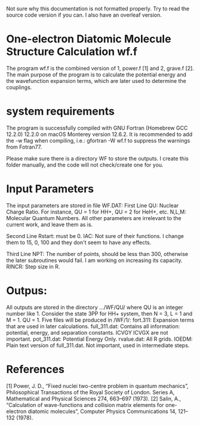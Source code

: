 Not sure why this documentation is not formatted properly. Try to read the source code version if you can. I also have an overleaf version.

# One-electron Diatomic Molecule Structure Calculation wf.f
The program wf.f is the combined version of 1, power.f [1] and 2, grave.f [2]. The main purpose of the program is to calculate the potential energy and the wavefunction expansion terms, which are later used to determine the couplings. 

# system requirements
The program is successfully compiled with GNU Fortran (Homebrew GCC 12.2.0) 12.2.0 on macOS Monterey version 12.6.2. It is recommended to add the -w flag when compiling, i.e.:
                                          gfortran -W wf.f 
to suppress the warnings from Fotran77. 

Please make sure there is a directory WF to store the outputs. I create this folder manually, and the code will not check/create one for you. 

# Input Parameters
The input parameters are stored in file WF.DAT:
First Line
  QU: Nuclear Charge Ratio. For instance, QU = 1 for HH+, QU = 2 for HeH+, etc.
  N,L,M: Molecular Quantum Numbers.
All other parameters are irrelevant to the current work, and leave them as is.

Second Line
  Rstart: must be 0.
  IAC: Not sure of their functions. I change them to 15, 0, 100 and they don't seem to have any effects. 
  
Third Line
  NPT: The number of points, should be less than 300, otherwise the later subroutines would fail. I am working on increasing its capacity.
  RINCR: Step size in R. 


# Outpus:
All outputs are stored in the directory .../WF/QU/ where QU is an integer number like 1. 
Consider the state 3PP for HH+ system, then N = 3, L = 1 and M = 1. QU = 1.
Five files will be produced in /WF/1/:
  fort.311: Expansion terms that are used in later calculations.
  full_311.dat: Contains all information: potential, energy, and separation constants. ICVGY ICVGX are not important.
  pot_311.dat: Potential Energy Only.
  rvalue.dat: All R grids.
  IOEDM: Plain text version of full_311.dat. Not important, used in intermediate steps. 
  

# References
[1] Power, J. D., “Fixed nuclei two-centre problem in quantum mechanics”, Philosophical Transactions of the Royal Society of London. Series A, Mathematical and Physical Sciences 274, 663–697 (1973).
[2] Salin, A., “Calculation of wave-functions and collision matrix elements for one-electron diatomic molecules”, Computer Physics Communications 14, 121–132 (1978).



